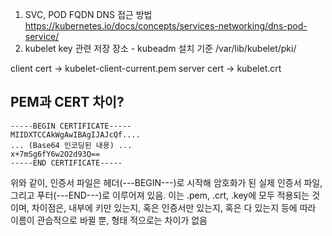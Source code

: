 1. SVC, POD FQDN DNS 접근 방법
https://kubernetes.io/docs/concepts/services-networking/dns-pod-service/
2. kubelet key 관련 저장 장소 - kubeadm 설치 기준
/var/lib/kubelet/pki/

client cert -> kubelet-client-current.pem
server cert -> kubelet.crt

## PEM과 CERT 차이?
```
-----BEGIN CERTIFICATE-----
MIIDXTCCAkWgAwIBAgIJAJcQf....
... (Base64 인코딩된 내용) ...
x+7mSg6fY6w2O2d93Q==
-----END CERTIFICATE-----
```
위와 같이, 인증서 파일은 헤더(---BEGIN---)로 시작해 암호화가 된 실제 인증서 파일, 그리고 푸터(---END---)로 이루어져 있음. 이는 .pem, .crt, .key에 모두 적용되는 것이며, 차이점은, 내부에 키만 있는지, 혹은 인증서만 있는지, 혹은 다 있는지 등에 따라 이름이 관습적으로 바뀔 뿐, 형태 적으로는 차이가 없음
